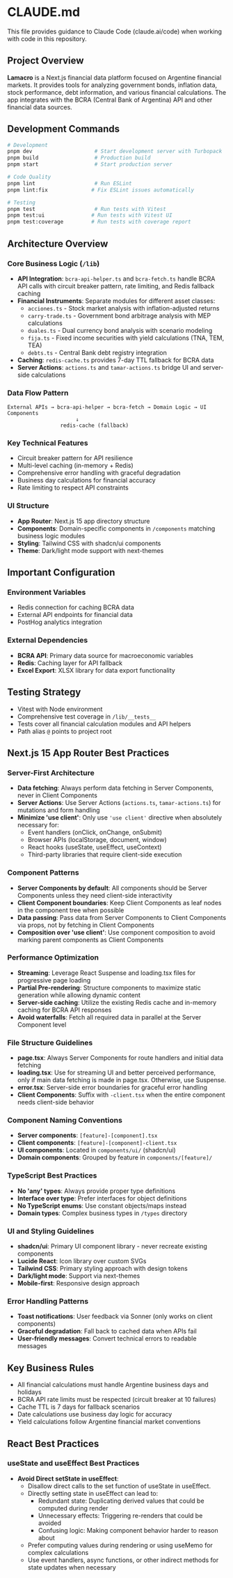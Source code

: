 # CLAUDE.md

This file provides guidance to Claude Code (claude.ai/code) when working with code in this repository.

## Project Overview

**Lamacro** is a Next.js financial data platform focused on Argentine financial markets. It provides tools for analyzing government bonds, inflation data, stock performance, debt information, and various financial calculations. The app integrates with the BCRA (Central Bank of Argentina) API and other financial data sources.

## Development Commands

```bash
# Development
pnpm dev                    # Start development server with Turbopack
pnpm build                  # Production build
pnpm start                  # Start production server

# Code Quality
pnpm lint                   # Run ESLint
pnpm lint:fix              # Fix ESLint issues automatically

# Testing
pnpm test                   # Run tests with Vitest
pnpm test:ui               # Run tests with Vitest UI
pnpm test:coverage         # Run tests with coverage report
```

## Architecture Overview

### Core Business Logic (`/lib`)
- **API Integration**: `bcra-api-helper.ts` and `bcra-fetch.ts` handle BCRA API calls with circuit breaker pattern, rate limiting, and Redis fallback caching
- **Financial Instruments**: Separate modules for different asset classes:
  - `acciones.ts` - Stock market analysis with inflation-adjusted returns
  - `carry-trade.ts` - Government bond arbitrage analysis with MEP calculations
  - `duales.ts` - Dual currency bond analysis with scenario modeling
  - `fija.ts` - Fixed income securities with yield calculations (TNA, TEM, TEA)
  - `debts.ts` - Central Bank debt registry integration
- **Caching**: `redis-cache.ts` provides 7-day TTL fallback for BCRA data
- **Server Actions**: `actions.ts` and `tamar-actions.ts` bridge UI and server-side calculations

### Data Flow Pattern
```
External APIs → bcra-api-helper → bcra-fetch → Domain Logic → UI Components
                      ↓
                 redis-cache (fallback)
```

### Key Technical Features
- Circuit breaker pattern for API resilience
- Multi-level caching (in-memory + Redis)
- Comprehensive error handling with graceful degradation
- Business day calculations for financial accuracy
- Rate limiting to respect API constraints

### UI Structure
- **App Router**: Next.js 15 app directory structure
- **Components**: Domain-specific components in `/components` matching business logic modules
- **Styling**: Tailwind CSS with shadcn/ui components
- **Theme**: Dark/light mode support with next-themes

## Important Configuration

### Environment Variables
- Redis connection for caching BCRA data
- External API endpoints for financial data
- PostHog analytics integration

### External Dependencies
- **BCRA API**: Primary data source for macroeconomic variables
- **Redis**: Caching layer for API fallback
- **Excel Export**: XLSX library for data export functionality

## Testing Strategy
- Vitest with Node environment
- Comprehensive test coverage in `/lib/__tests__`
- Tests cover all financial calculation modules and API helpers
- Path alias `@` points to project root

## Next.js 15 App Router Best Practices

### Server-First Architecture
- **Data fetching**: Always perform data fetching in Server Components, never in Client Components
- **Server Actions**: Use Server Actions (`actions.ts`, `tamar-actions.ts`) for mutations and form handling
- **Minimize 'use client'**: Only use `'use client'` directive when absolutely necessary for:
  - Event handlers (onClick, onChange, onSubmit)
  - Browser APIs (localStorage, document, window)
  - React hooks (useState, useEffect, useContext)
  - Third-party libraries that require client-side execution

### Component Patterns
- **Server Components by default**: All components should be Server Components unless they need client-side interactivity
- **Client Component boundaries**: Keep Client Components as leaf nodes in the component tree when possible
- **Data passing**: Pass data from Server Components to Client Components via props, not by fetching in Client Components
- **Composition over 'use client'**: Use component composition to avoid marking parent components as Client Components

### Performance Optimization
- **Streaming**: Leverage React Suspense and loading.tsx files for progressive page loading
- **Partial Pre-rendering**: Structure components to maximize static generation while allowing dynamic content
- **Server-side caching**: Utilize the existing Redis cache and in-memory caching for BCRA API responses
- **Avoid waterfalls**: Fetch all required data in parallel at the Server Component level

### File Structure Guidelines
- **page.tsx**: Always Server Components for route handlers and initial data fetching
- **loading.tsx**: Use for streaming UI and better perceived performance, only if main data fetching is made in page.tsx. Otherwise, use Suspense.
- **error.tsx**: Server-side error boundaries for graceful error handling
- **Client Components**: Suffix with `-client.tsx` when the entire component needs client-side behavior

### Component Naming Conventions
- **Server components**: `[feature]-[component].tsx`
- **Client components**: `[feature]-[component]-client.tsx`
- **UI components**: Located in `components/ui/` (shadcn/ui)
- **Domain components**: Grouped by feature in `components/[feature]/`

### TypeScript Best Practices
- **No 'any' types**: Always provide proper type definitions
- **Interface over type**: Prefer interfaces for object definitions
- **No TypeScript enums**: Use constant objects/maps instead
- **Domain types**: Complex business types in `/types` directory

### UI and Styling Guidelines
- **shadcn/ui**: Primary UI component library - never recreate existing components
- **Lucide React**: Icon library over custom SVGs
- **Tailwind CSS**: Primary styling approach with design tokens
- **Dark/light mode**: Support via next-themes
- **Mobile-first**: Responsive design approach

### Error Handling Patterns
- **Toast notifications**: User feedback via Sonner (only works on client components)
- **Graceful degradation**: Fall back to cached data when APIs fail
- **User-friendly messages**: Convert technical errors to readable messages

## Key Business Rules
- All financial calculations must handle Argentine business days and holidays
- BCRA API rate limits must be respected (circuit breaker at 10 failures)
- Cache TTL is 7 days for fallback scenarios
- Date calculations use business day logic for accuracy
- Yield calculations follow Argentine financial market conventions

## React Best Practices

### useState and useEffect Best Practices
- **Avoid Direct setState in useEffect**: 
  - Disallow direct calls to the set function of useState in useEffect.
  - Directly setting state in useEffect can lead to:
    - Redundant state: Duplicating derived values that could be computed during render
    - Unnecessary effects: Triggering re-renders that could be avoided
    - Confusing logic: Making component behavior harder to reason about
  - Prefer computing values during rendering or using useMemo for complex calculations
  - Use event handlers, async functions, or other indirect methods for state updates when necessary